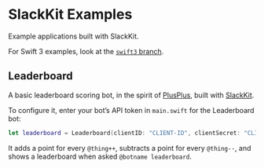 # SlackKit Examples
Example applications built with SlackKit.

For Swift 3 examples, look at the [`swift3` branch](https://github.com/pvzig/SlackKit-examples/tree/swift3).

## Leaderboard
A basic leaderboard scoring bot, in the spirit of [PlusPlus](https://plusplus.chat), built with [SlackKit](https://github.com/pvzig/SlackKit).

To configure it, enter your bot’s API token in `main.swift` for the Leaderboard bot:

```swift
let leaderboard = Leaderboard(clientID: "CLIENT-ID", clientSecret: "CLIENT-SECRET")
```

It adds a point for every `@thing++`, subtracts a point for every `@thing--`, and shows a leaderboard when asked `@botname leaderboard`.
